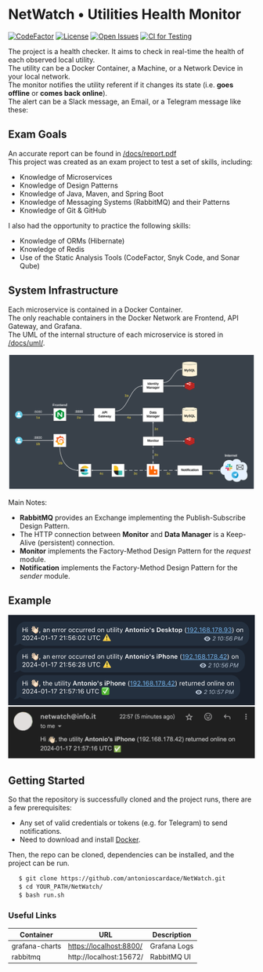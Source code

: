 # NetWatch • Utilities Health Monitor

[![CodeFactor](https://www.codefactor.io/repository/github/antonioscardace/netwatch/badge)](https://www.codefactor.io/repository/github/antonioscardace/netwatch)
[![License](https://img.shields.io/github/license/antonioscardace/netwatch.svg)](https://github.com/antonioscardace/netwatch/blob/master/LICENSE)
[![Open Issues](https://img.shields.io/github/issues/antonioscardace/netwatch.svg)](https://github.com/antonioscardace/netwatch/issues)
[![CI for Testing](https://github.com/antonioscardace/NetWatch/actions/workflows/ci-test.yml/badge.svg)](https://github.com/antonioscardace/NetWatch/actions/workflows/ci-test.yml)

The project is a health checker. It aims to check in real-time the health of each observed local utility.<br/>
The utility can be a Docker Container, a Machine, or a Network Device in your local network.<br/>
The monitor notifies the utility referent if it changes its state (i.e. **goes offline** or **comes back online**).<br/>
The alert can be a Slack message, an Email, or a Telegram message like these:

## Exam Goals

An accurate report can be found in [/docs/report.pdf](/docs/report.pdf)<br/>
This project was created as an exam project to test a set of skills, including:

+ Knowledge of Microservices 
+ Knowledge of Design Patterns
+ Knowledge of Java, Maven, and Spring Boot
+ Knowledge of Messaging Systems (RabbitMQ) and their Patterns
+ Knowledge of Git & GitHub

I also had the opportunity to practice the following skills:
+ Knowledge of ORMs (Hibernate)
+ Knowledge of Redis
+ Use of the Static Analysis Tools (CodeFactor, Snyk Code, and Sonar Qube)

## System Infrastructure

Each microservice is contained in a Docker Container.<br/>
The only reachable containers in the Docker Network are Frontend, API Gateway, and Grafana.<br/>
The UML of the internal structure of each microservice is stored in [/docs/uml/](/docs/uml/).<br/>

<img src="/docs/images/infrastructure.svg" alt="Infrastructure"/>

Main Notes:

- **RabbitMQ** provides an Exchange implementing the Publish-Subscribe Design Pattern.
- The HTTP connection between **Monitor** and **Data Manager** is a Keep-Alive (persistent) connection.
- **Monitor** implements the Factory-Method Design Pattern for the _request_ module.
- **Notification** implements the Factory-Method Design Pattern for the _sender_ module.

## Example

<img src="/docs/snaps/telegram.png" alt="Telegram" width="530px"/>
<img src="/docs/snaps/email-online.png" alt="Telegram" width="530px"/>

## Getting Started

So that the repository is successfully cloned and the project runs, there are a few prerequisites:

* Any set of valid credentials or tokens (e.g. for Telegram) to send notifications.
* Need to download and install [Docker](https://docs.docker.com/get-docker/).

Then, the repo can be cloned, dependencies can be installed, and the project can be run.

```sh
   $ git clone https://github.com/antonioscardace/NetWatch.git
   $ cd YOUR_PATH/NetWatch/
   $ bash run.sh
``` 

### Useful Links

Container | URL | Description
----- | ------- | -------
grafana-charts | [https://localhost:8800/](https://localhost:8800/d/2xZ6SccSz/netwatch-logs?orgId=1&refresh=5s&from=now-24h&to=now) | Grafana Logs
rabbitmq | http://localhost:15672/ | RabbitMQ UI
